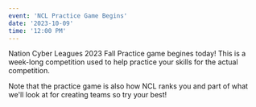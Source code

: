 ```yaml
---
event: 'NCL Practice Game Begins'
date: '2023-10-09'
time: '12:00 PM'
---
```

Nation Cyber Leagues 2023 Fall Practice game begines today!
This is a week-long competition used to help practice your skills
for the actual competition.

Note that the practice game is also how NCL ranks you and part of what
we'll look at for creating teams so try your best!
